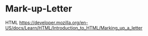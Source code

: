 # Mark-up-Letter
HTML
https://developer.mozilla.org/en-US/docs/Learn/HTML/Introduction_to_HTML/Marking_up_a_letter
